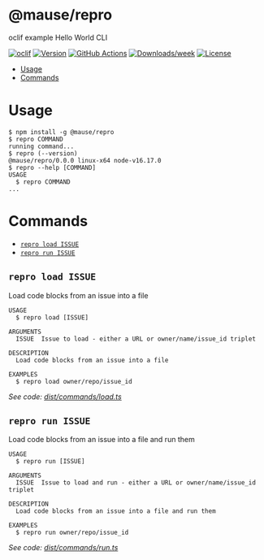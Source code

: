 @mause/repro
=================

oclif example Hello World CLI

[![oclif](https://img.shields.io/badge/cli-oclif-brightgreen.svg)](https://oclif.io)
[![Version](https://img.shields.io/npm/v/@mause/repro.svg)](https://npmjs.org/package/@mause/repro)
[![GitHub Actions](https://github.com/Mause/repro/actions/workflows/node.js.yml/badge.svg)](https://github.com/Mause/repro/actions/workflows/node.js.yml)
[![Downloads/week](https://img.shields.io/npm/dw/@mause/repro.svg)](https://npmjs.org/package/@mause/repro)
[![License](https://img.shields.io/npm/l/@mause/repro.svg)](https://github.com/Mause/repro/blob/main/LICENSE)

<!-- toc -->
* [Usage](#usage)
* [Commands](#commands)
<!-- tocstop -->
# Usage
<!-- usage -->
```sh-session
$ npm install -g @mause/repro
$ repro COMMAND
running command...
$ repro (--version)
@mause/repro/0.0.0 linux-x64 node-v16.17.0
$ repro --help [COMMAND]
USAGE
  $ repro COMMAND
...
```
<!-- usagestop -->
# Commands
<!-- commands -->
* [`repro load ISSUE`](#repro-load-issue)
* [`repro run ISSUE`](#repro-run-issue)

## `repro load ISSUE`

Load code blocks from an issue into a file

```
USAGE
  $ repro load [ISSUE]

ARGUMENTS
  ISSUE  Issue to load - either a URL or owner/name/issue_id triplet

DESCRIPTION
  Load code blocks from an issue into a file

EXAMPLES
  $ repro load owner/repo/issue_id
```

_See code: [dist/commands/load.ts](https://github.com/Mause/repro/blob/v0.0.0/dist/commands/load.ts)_

## `repro run ISSUE`

Load code blocks from an issue into a file and run them

```
USAGE
  $ repro run [ISSUE]

ARGUMENTS
  ISSUE  Issue to load and run - either a URL or owner/name/issue_id triplet

DESCRIPTION
  Load code blocks from an issue into a file and run them

EXAMPLES
  $ repro run owner/repo/issue_id
```

_See code: [dist/commands/run.ts](https://github.com/Mause/repro/blob/v0.0.0/dist/commands/run.ts)_
<!-- commandsstop -->
